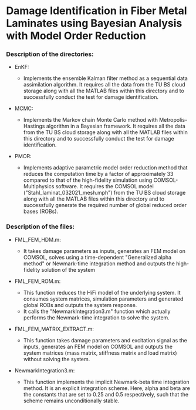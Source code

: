 # Damage Identification in Fiber Metal Laminates using Bayesian Analysis with Model Order Reduction
 
### Description of the directories: 

* EnKF: 
     + Implements the ensemble Kalman filter method as a sequential data assimilation algorithm. It requires all the data from the TU BS cloud storage along with all the MATLAB files within this directory and to successfully conduct the test for damage identification.
 
* MCMC: 
    + Implements the Markov chain Monte Carlo method with Metropolis-Hastings algorithm in a Bayesian framework. It requires all the data from the TU BS cloud storage along with all the MATLAB files within this directory and to successfully conduct the test for damage identification.
    
* PMOR: 
    + Implements adaptive parametric model order reduction method that reduces the computation time by a factor of approximately 33 compared to that of the high-fidelity simulation using COMSOL-Multiphysics software. It requires the COMSOL model ("Stahl_laminat_032021_mesh.mph") from the TU BS cloud storage along with all the MATLAB files within this directory and to successfully generate the required number of global reduced order bases (ROBs).
    
### Description of the files:

* FML_FEM_HDM.m:
    + It takes damage parameters as inputs, generates an FEM model on COMSOL, solves using a time-dependent "Generalized alpha method" or Newmark-time integration method and outputs the high-fidelity solution of the system

* FML_FEM_ROM.m:
    + This function reduces the HiFi model of the underlying system. It consumes system matrices, simulation parameters and generated global ROBs and outputs the system response. 
    + It calls the "NewmarkIntegration3.m" function which actually performs the Newmark-time integration to solve the system. 
    
* FML_FEM_MATRIX_EXTRACT.m: 
    + This function takes damage parameters and excitation signal as the inputs, generates an FEM model on COMSOL and outputs the system matrices (mass matrix, stiffness matrix and load matrix) without solving the system. 
    
* NewmarkIntegration3.m: 
    + This function implements the implicit Newmark-beta time integration method. It is an explicit integration scheme. Here, alpha and beta are the constants that are set to 0.25 and 0.5 respectively, such that the scheme remains unconditionally stable.
